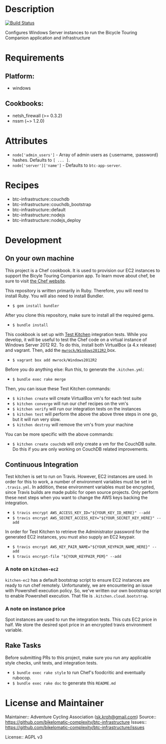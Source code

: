# Description

[![Build Status](https://travis-ci.org/bikelomatic-complexity/btc-infrastructure.svg?branch=master)](https://travis-ci.org/bikelomatic-complexity/btc-infrastructure)

Configures Windows Server instances to run the Bicycle Touring Companion application and infrastructure

# Requirements

## Platform:

* windows

## Cookbooks:

* netsh_firewall (>= 0.3.2)
* nssm (~> 1.2.0)

# Attributes

* `node['admin_users']` - Array of admin users as {:username, :password} hashes. Defaults to `[ ... ]`.
* `node['server']['name']` -  Defaults to `btc-app-server`.

# Recipes

* btc-infrastructure::couchdb
* btc-infrastructure::couchdb_bootstrap
* btc-infrastructure::default
* btc-infrastructure::nodejs
* btc-infrastructure::nodejs_deploy

# Development
## On your own machine
This project is a Chef cookbook. It is used to provision our EC2 instances to support the Bicyle Touring Companion app. To learn
move about chef, be sure to visit [the Chef website](https://docs.chef.io/index.html).

This repository is written primarily in Ruby. Therefore, you will need to install Ruby. You will also need to install Bundler.

 - `$ gem install bundler`

After you clone this repository, make sure to install all the required gems.

 - `$ bundle install`

This cookbook is set up with [Test Kitchen](http://kitchen.ci) integration
tests. While you develop, it will be useful to test the Chef code on a virtual
instance of Windows Server 2012 R2. To do this, install both VirtualBox (a 4.x
release) and vagrant. Then, add the [`mwrock/Windows2012R2` ](https://atlas.hashicorp.com/mwrock/boxes/Windows2012R2) box.
 - `$ vagrant box add mwrock/Windows2012R2`

Before you do anything else: Run this, to generate the `.kitchen.yml`:
 - `$ bundle exec rake merge`

Then, you can issue these Test Kitchen commands:

 - `$ kitchen create` will create VirtualBox vm's for each test suite
 - `$ kitchen converge` will run our chef recipes on the vm's
 - `$ kitchen verify` will run our integration tests on the instances
 - `$ kitchen test` will perform the above the above three steps in one go, but it will run very slow.
 - `$ kitchen destroy` will remove the vm's from your machine

You can be more specific with the above commands:

 - `$ kitchen create couchdb` will only create a vm for the CouchDB suite. Do this if you are only working on CouchDB related improvements.

## Continuous Integration
Test kitchen is set to run on Travis. However, EC2 instances are used. In order
for this to work, a number of environment variables must be set in
`.travis.yml`. In addition, these environment variables must be encrypted,
since Travis builds are made public for open source projects. Only perform
these next steps when you want to change the AWS keys backing the integration.

 - `$ travis encrypt AWS_ACCESS_KEY_ID="${YOUR_KEY_ID_HERE}" --add`
 - `$ travis encrypt AWS_SECRET_ACCESS_KEY="${YOUR_SECRET_KEY_HERE}" --add`

In order for Test Kitchen to retrieve the Administrator password for the
generated EC2 instances, you must also supply an EC2 keypair.

 - `$ travis encrypt AWS_KEY_PAIR_NAME="${YOUR_KEYPAIR_NAME_HERE}" --add`
 - `$ travis encrypt-file "${YOUR_KEYPAIR_PEM}" --add`

### A note on `kitchen-ec2`
`kitchen-ec2` has a default bootstrap script to ensure EC2 instances are
ready to run chef remotely. Unfortunately, we are encountering an issue with
Powershell execution policy. So, we've written our own bootstrap script to
enable Powershell execution. That file is `.kitchen.cloud.bootstrap`.

### A note on instance price
Spot instances are used to run the integration tests. This cuts EC2 price in
half. We store the desired spot price in an encrypted travis environment
variable.

## Rake Tasks
Before submitting PRs to this project, make sure you run any applicable style
checks, unit tests, and integration tests.

 - `$ bundle exec rake style` to run Chef's foodcritic and eventually rubocop.
 - `$ bundle exec rake doc` to generate this `README.md`


# License and Maintainer

Maintainer:: Adventure Cycling Association (<sk.kroh@gmail.com>)
Source:: https://github.com/bikelomatic-complexity/btc-infrastructure
Issues:: https://github.com/bikelomatic-complexity/btc-infrastructure/issues

License:: AGPL v3
